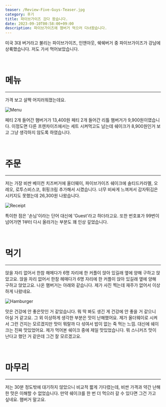 ```yaml
---
teaser: /Review-Five-Guys-Teaser.jpg
category: 후기
title: 파이브가이즈 갔다 왔습니다.
date: 2023-09-10T00:58:00+09:00
description: 파이브가이즈에 햄버거 먹으러 다녀왔습니다.
---
```


미국 3대 버거라고 불리는 파이브가이즈, 인앤아웃, 쉑쉑버거 중 파이브가이즈가 강남에 상륙했습니다. 저도 가서 먹어보았습니다.

<br />

# 메뉴

---

가격 보고 살짝 어지러워졌는데요.

![Menu](/Five-Guys-Menu.jpg)

페티 2개 들어간 햄버거가 13,400원 페티 2개 들어간 리틀 햄버거가 9,900원이였습니다. 이정도면 다른 프렌차이즈에서는 세트 시켜먹고도 남는데 쉐이크가 8,900원인거 보고 그냥 생각하지 않도록 하였습니다.

<br />

# 주문

---

저는 가장 비싼 베이컨 치즈버거에 올더웨이, 파이브가이즈 쉐이크에 솔티드카라멜, 오레오, 로투스비스코, 휘핑크림 추가해서 시켰습니다. 너무 비싸게 느껴져서 감자튀김은 시키지도 못했는데 26,300원 나왔습니다.

![Receipt](/Five-Guys-Receipt.jpg)

특이한 점은 '손님'이라는 단어 대신에 'Guest'라고 하더라고요. 또한 번호표가 99번이 넘어가면 1부터 다시 올라가는 부분도 꽤 인상 깊었습니다.

<br />

# 먹기

---

앉을 자리 없어서 한참 해메다가 6명 자리에 한 커플이 앉아 있길래 옆에 양해 구하고 앉았고요. 앉을 자리 없어서 한참 헤매다가 6명 자리에 한 커플이 앉아 있길래 옆에 양해 구하고 앉았고요. 나온 햄버거는 아래와 같습니다. 제가 사진 찍는데 재주가 없어서 이상하게 나왔네요.

![Hamburger](/Five-Guys-Hamburger.jpg)

맛은 건강에 안 좋은맛인 거 같았습니다. 뭐 딱 봐도 생긴 게 건강에 안 좋을 거 같으니 아실 거 같고요. 그 외 이상하게 생각한 부분은 맛이 난해했어요. 제가 올더웨이로 시켜서 그런 건지는 모르겠지만 맛이 뭐랄까 다 섞여서 밥이 없는 죽 먹는 느낌. 대신에 쉐이크는 진짜 맛있었어요. 제가 먹어본 쉐이크 중에 제일 맛있었습니다. 뭐 스니커즈 맛이 난다고 했던 거 같은데 그건 잘 모르겠고요.

<br />

# 마무리

---

저는 30분 정도밖에 대기하지 않았으니 비교적 짧게 기다렸는데, 비싼 가격과 약간 난해한 맛은 이해할 수 없었습니다. 만약 쉐이크를 한 번 더 먹으러 갈 수 있다면 그건 가고 싶네요. 햄버거 말고요.